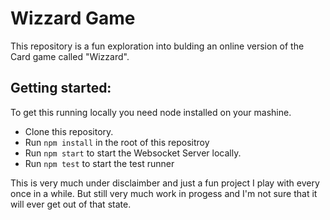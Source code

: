 # Wizzard Game
This repository is a fun exploration into bulding an online version of the Card game called "Wizzard".

## Getting started: 
To get this running locally you need node installed on your mashine. 

- Clone this repository. 
- Run `npm install` in the root of this repositroy
- Run `npm start` to start the Websocket Server locally. 
- Run `npm test` to start the test runner

This is very much under disclaimber and just a fun project I play with every once in a while. But still very much work in progess and I'm not sure that it will ever get out of that state.